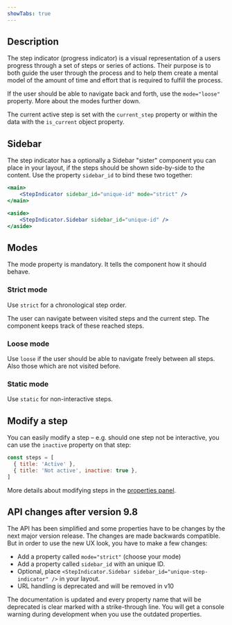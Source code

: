 ```yaml
---
showTabs: true
---
```


## Description

The step indicator (progress indicator) is a visual representation of a users progress through a set of steps or series of actions. Their purpose is to both guide the user through the process and to help them create a mental model of the amount of time and effort that is required to fulfill the process.

If the user should be able to navigate back and forth, use the `mode="loose"` property. More about the modes further down.

The current active step is set with the `current_step` property or within the data with the `is_current` object property.

## Sidebar

The step indicator has a optionally a Sidebar "sister" component you can place in your layout, if the steps should be shown side-by-side to the content. Use the property `sidebar_id` to bind these two together:

```jsx
<main>
	<StepIndicator sidebar_id="unique-id" mode="strict" />
</main>

<aside>
	<StepIndicator.Sidebar sidebar_id="unique-id" />
</aside>
```

## Modes

The mode property is mandatory. It tells the component how it should behave.

### Strict mode

Use `strict` for a chronological step order.

The user can navigate between visited steps and the current step. The component keeps track of these reached steps.

### Loose mode

Use `loose` if the user should be able to navigate freely between all steps. Also those which are not visited before.

### Static mode

Use `static` for non-interactive steps.

## Modify a step

You can easily modify a step – e.g. should one step not be interactive, you can use the `inactive` property on that step:

```js
const steps = [
  { title: 'Active' },
  { title: 'Not active', inactive: true },
]
```

More details about modifying steps in the [properties panel](/uilib/components/step-indicator/properties#steps-parameters).

## API changes after version 9.8

The API has been simplified and some properties have to be changes by the next major version release. The changes are made backwards compatible. But in order to use the new UX look, you have to make a few changes:

- Add a property called `mode="strict"` (choose your mode)
- Add a property called `sidebar_id` with an unique ID.
- Optional, place `<StepIndicator.Sidebar sidebar_id="unique-step-indicator" />` in your layout.
- URL handling is deprecated and will be removed in v10

The documentation is updated and every property name that will be deprecated is clear marked with a strike-through line. You will get a console warning during development when you use the outdated properties.
